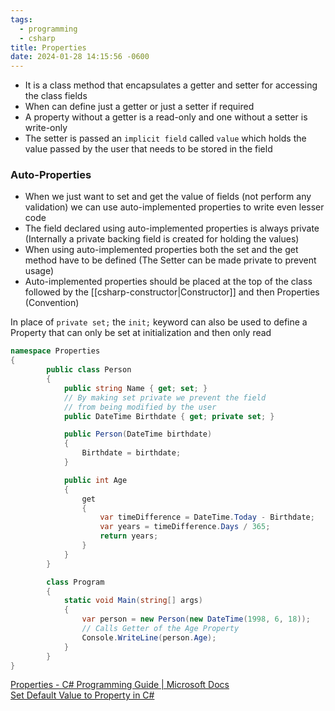 ```yaml
---
tags:
  - programming
  - csharp
title: Properties
date: 2024-01-28 14:15:56 -0600
---
```


* It is a class method that encapsulates a getter and setter for accessing the class fields
* When can define just a getter or just a setter if required
* A property without a getter is a read-only and one without a setter is write-only
* The setter is passed an `implicit field` called `value` which holds the value passed by the user that needs to be stored in the field

### Auto-Properties

* When we just want to set and get the value of fields (not perform any validation) we can use auto-implemented properties to write even lesser code
* The field declared using auto-implemented properties is always private (Internally a private backing field is created for holding the values)
* When using auto-implemented properties both the set and the get method have to be defined (The Setter can be made private to prevent usage)
* Auto-implemented properties should be placed at the top of the class followed by the [[csharp-constructor|Constructor]] and then Properties (Convention)

In place of `private set;` the `init;` keyword can also be used to define a Property that can only be set at initialization and then only read

````csharp
namespace Properties
{
		public class Person
		{
			public string Name { get; set; }
			// By making set private we prevent the field 
			// from being modified by the user
			public DateTime Birthdate { get; private set; }

			public Person(DateTime birthdate)
			{
				Birthdate = birthdate;
			}

			public int Age
			{
				get
				{
					var timeDifference = DateTime.Today - Birthdate;
					var years = timeDifference.Days / 365;
					return years;
				}
			}
		}

		class Program
		{
			static void Main(string[] args)
			{
				var person = new Person(new DateTime(1998, 6, 18));
				// Calls Getter of the Age Property
				Console.WriteLine(person.Age);
			}
		}
}
````

[Properties - C# Programming Guide | Microsoft Docs](https://docs.microsoft.com/en-us/dotnet/csharp/programming-guide/classes-and-structs/properties)  
[Set Default Value to Property in C#](https://www.tutorialsteacher.com/articles/set-default-value-to-property-in-csharp)
